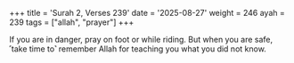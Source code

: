 +++
title = 'Surah 2, Verses 239'
date = '2025-08-27'
weight = 246
ayah = 239
tags = ["allah", "prayer"]
+++

If you are in danger, pray on foot or while riding. But when you are safe, ˹take time to˺ remember Allah for teaching you what you did not know.